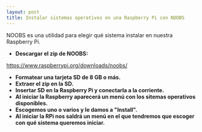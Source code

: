```yaml
---
layout: post
title: Instalar sistemas operativos en una Raspberry Pi con NOOBS
---
```


NOOBS es una utilidad para elegir qué sistema instalar en nuestra Raspberry Pi.

* **Descargar el zip de NOOBS:**

https://www.raspberrypi.org/downloads/noobs/
* **Formatear una tarjeta SD de 8 GB o más.**
* **Extraer el zip en la SD.**
* **Insertar SD en la Raspberry Pi y conectarla a la corriente.**
* **Al iniciar la Raspberry aparecerá un menú con los sitemas operativos disponibles.**
* **Escogemos uno o varios y le damos a "Install".**
* **Al iniciar la RPi nos saldrá un menú en el que tendremos que escoger con qué sistema queremos iniciar.**
